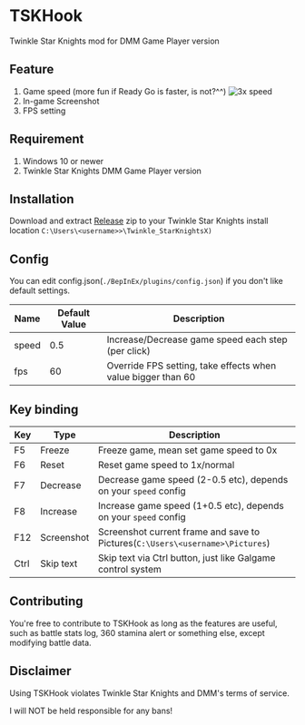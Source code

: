 # TSKHook

Twinkle Star Knights mod for DMM Game Player version

## Feature

1. Game speed (more fun if Ready Go is faster, is not?^^)
   ![3x speed](3x.gif)
2. In-game Screenshot
3. FPS setting

## Requirement

1. Windows 10 or newer
2. Twinkle Star Knights DMM Game Player version

## Installation

Download and extract [Release](https://github.com/c0re100/TSKHook/releases) zip to your Twinkle Star Knights install location `C:\Users\<username>>\Twinkle_StarKnightsX)`

## Config

You can edit config.json(`./BepInEx/plugins/config.json`) if you don't like default settings.

| Name  | Default Value | Description                                                  |
|-------|---------------|--------------------------------------------------------------|
| speed | 0.5           | Increase/Decrease game speed each step (per click)           | 
| fps   | 60            | Override FPS setting, take effects when value bigger than 60 |

## Key binding

| Key  | Type       | Description                                                                   |
|------|------------|-------------------------------------------------------------------------------|
| F5   | Freeze     | Freeze game, mean set game speed to 0x                                        |
| F6   | Reset      | Reset game speed to 1x/normal                                                 | 
| F7   | Decrease   | Decrease game speed (2-0.5 etc), depends on your `speed` config               | 
| F8   | Increase   | Increase game speed (1+0.5 etc), depends on your `speed` config               |
| F12  | Screenshot | Screenshot current frame and save to Pictures(`C:\Users\<username>\Pictures`) |
| Ctrl | Skip text  | Skip text via Ctrl button, just like Galgame control system                   |

## Contributing

You're free to contribute to TSKHook as long as the features are useful, such as battle stats log, 360 stamina alert or something else, except modifying battle data.

## Disclaimer

Using TSKHook violates Twinkle Star Knights and DMM's terms of service.

I will NOT be held responsible for any bans!
